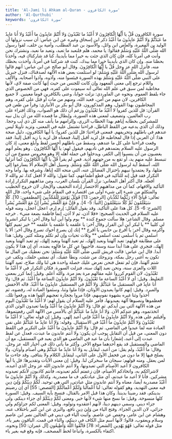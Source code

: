 ```yaml
---
title: 'Al-Jami li Ahkam al-Quran - سورة الكافرون'
author: 'Al-Qurthubi'
keywords: 'سورة الكافرون'
---
```


سورة الكافرون
قُلْ يا أَيُّهَا الْكافِرُونَ
لا أَعْبُدُ ما تَعْبُدُونَ
وَلا أَنْتُمْ عابِدُونَ ما أَعْبُدُ
وَلا أَنا عابِدٌ ما عَبَدْتُّمْ
وَلا أَنْتُمْ عابِدُونَ ما أَعْبُدُ
ذكر ابن إسحاق وغيره عن ابن عباس: أن سبب نزولها أن الوليد بن المغيرة، والعاص ابن وائل، والأسود بن عبد المطلب، وأمية بن خلف، لقوا رسول الله صَلَّى اللَّهُ عَلَيْهِ وَسَلَّمَ فقالوا: يا محمد، هلم فلنعبد ما تعبد، وتعبد ما نعبد، ونشترك نحن وأنت في أمرنا كله، فإن كان الذي جئت به خيرا مما بأيدينا، كنا قد شاركناك فيه، وأخذنا بحظنا منه. وإن كان الذي بأيدينا خيرا مما بيدك، كنت قد شركتنا في أمرنا، وأخذت بحظك منه، فأنزل الله عز وجل قُلْ يا أَيُّهَا الْكافِرُونَ.
وقال أبو صالح عن ابن عباس: أنهم قالوا لرسول الله صَلَّى اللَّهُ عَلَيْهِ وَسَلَّمَ: لو استلمت بعض هذه الآلهة لصدقناك، فنزل جبريل على النبي صَلَّى اللَّهُ عَلَيْهِ وَسَلَّمَ بهذه السورة فيئسوا منه، وآذوه، وآذوا أصحابه. والألف واللام ترجع إلى معنى المعهود وإن كانت للجنس من حيث إنها كانت صفة لاي، لأنها مخاطبة لمن سبق في علم الله تعالى أنه سيموت على كفره، فهي من الخصوص الذي جاء بلفظ العموم. ونحوه عن الماوردي: نزلت جوابا، وعنى بالكافرين قوما معينين. لا جميع الكافرين، لان منهم من آمن، فعبد الله، ومنهم من مات أو قتل على كفره، وهم المخاطبون بهذا القول، وهم المذكورون. قال أبو بكر بن الأنباري: وقرأ من طعن في القرآن: قل للذين كفروا لا أَعْبُدُ ما تَعْبُدُونَ وزعم أن ذلك هو الصواب، وذلك افتراء على رب العالمين، وتضعيف لمعنى هذه السورة، وإبطال ما قصده الله من أن يذل نبيه للمشركين بخطابه إياهم بهذا الخطاب الزري، وإلزامهم ما يأنف منه كل ذي لب وحجا. وذلك أن الذي يدعيه من اللفظ الباطل، قراءتنا تشتمل عليه في المعنى، وتزيد تأويلا ليس عندهم في باطلهم وتحريفهم. فمعنى قراءتنا: قل للذين كفروا: يا أيها الكافرون، دليل صحة هذا: أن العربي إذا قال لمخاطبه قل لزيد أقبل إلينا، فمعناه قل لزيد يا زيد أقبل إلينا. فقد وقعت قراءتنا على كل ما عندهم، وسقط من باطلهم أحسن لفظ وأبلغ معنى، إذ كان الرسول عليه السلام يعتمدهم في ناديهم، فيقول لهم:
يا أَيُّهَا الْكافِرُونَ
. وهو يعلم أنهم يغضبون من أن ينسبوا إلى الكفر، ويدخلوا في جملة أهله إلا وهو محروس ممنوع من أن تنبسط عليه منهم يد، أو تقع به من جهتهم أذية. فمن لم يقرأ
قُلْ يا أَيُّهَا الْكافِرُونَ
كما أنزلها الله، أسقط آية لرسول الله صَلَّى اللَّهُ عَلَيْهِ وَسَلَّمَ. وسبيل أهل الإسلام ألا يسارعوا إلى مثلها، ولا يعتمدوا نبيهم باختزال الفضائل عنه، التي منحه الله إياها، وشرفه بها. وأما وجه التكرار فقد قيل إنه للتأكيد في قطع أطماعهم، كما تقول: والله لا أفعل كذا، ثم والله لا أفعله. قال أكثر أهل المعاني: نزل القرآن بلسان العرب، ومن مذاهبهم التكرار إرادة التأكيد والافهام، كما أن من مذاهبهم الاختصار إرادة التخفيف والإيجاز، لان خروج الخطيب والمتكلم من شيء إلى شيء أولى من اقتصاره في المقام على شيء واحد، قال الله تعالى:
فَبِأَيِّ آلاءِ رَبِّكُما تُكَذِّبانِ
[الرحمن: 13]
فَوَيْلٌ يَوْمَئِذٍ لِلْمُكَذِّبِينَ
[المطففين: 10].
كَلَّا سَيَعْلَمُونَ ثُمَّ كَلَّا سَيَعْلَمُونَ
[النبأ: 5- 4]. و
فَإِنَّ مَعَ الْعُسْرِ يُسْراً إِنَّ مَعَ الْعُسْرِ يُسْراً
[الشرح: 6- 5]. كل هذا على التأكيد.
وقد يقول القائل: إرم إرم، اعجل اعجل، ومنه قوله عليه السلام في الحديث الصحيح:
«فلا آذن، ثم لا آذن، إنما فاطمة بضعة مني»
. خرجه مسلم.
وقال الشاعر:
هلا سألت جموع كندة ** يوم ولوا أين أينا
وقال آخر:
يا لبكر انشروا لي كليبا ** يا لبكر أين أين الفرار
وقال آخر:
يا علقمه يا علقمه يا علقمه ** خير تميم كلها وأكرمه
وقال آخر:
يا أقرع بن حابس يا أقرع ** إنك إن يصرع أخوك تصرع
وقال آخر:
ألا يا اسلمي ثم يا أسلمي ثمت اسلمي ** وثلاث تحيات وإن لم تكلم
ومثله كثير.
وقيل: هذا على مطابقة قولهم: تعبد آلهتنا ونعبد إلهك، ثم تعبد آلهتنا ونعبد إلهك، ثم تعبد آلهتنا ونعبد إلهك، فنجري على هذا أبدا سنة وسنة. فأجيبوا عن كل ما قالوه بضده، أي إن هذا لا يكون أبدا. قال ابن عباس: قالت قريش للنبي صَلَّى اللَّهُ عَلَيْهِ وَسَلَّمَ: نحن نعطيك من المال ما تكون به أغنى رجل بمكة، ونزوجك من شئت، ونطأ عقبك، أي نمشي خلفك، وتكف عن شتم آلهتنا، فإن لم تفعل فنحن نعرض عليك خصلة واحدة هي لنا ولك صلاح، تعبد آلهتنا اللات والعزى سنة، ونحن نعبد إلهك سنة، فنزلت السورة. فكان التكرار في لا أَعْبُدُ ما تَعْبُدُونَ، لان القوم كرروا عليه مقالهم مرة بعد مرة. والله أعلم.
وقيل: إنما كرر بمعنى التغليظ.
وقيل: أي لا أَعْبُدُ الساعة ما تَعْبُدُونَ. وَلا أَنْتُمْ عابِدُونَ الساعة ما أَعْبُدُ. ثم قال: وَلا أَنا عابِدٌ في المستقبل ما عَبَدْتُّمْ. وَلا أَنْتُمْ في المستقبل عابِدُونَ ما أَعْبُدُ. قاله الأخفش والمبرد.
وقيل: إنهم كانوا يعبدون الأوثان، فإذا ملوا وثنا، وسئموا العبادة له، رفضوه، ثم أخذوا وثنا غيره بشهوة نفوسهم، فإذا مروا بحجارة تعجبهم ألقوا هذه ورفعوا تلك، فعظموها ونصبوها آلهة يعبدونها، فأمر عليه السلام أن يقول لهم: لا أَعْبُدُ ما تَعْبُدُونَ اليوم من هذه الآلهة التي بين أيدكم. ثم قال:
وَلا أَنْتُمْ عابِدُونَ ما أَعْبُدُ
وإنما تعبدون الوثن الذي اتخذتموه، وهو عندكم الآن. وَلا أَنا عابِدٌ ما عَبَدْتُّمْ أي بالأمس من الآلهة التي رفضتموها، وأقبلتم على هذه. وَلا أَنْتُمْ عابِدُونَ ما أَعْبُدُ فإني أعبد إلهي.
وقيل: إن قوله تعالى:
لا أَعْبُدُ ما تَعْبُدُونَ وَلا أَنْتُمْ عابِدُونَ ما أَعْبُدُ
في الاستقبال. وقوله:
وَلا أَنا عابِدٌ ما عَبَدْتُّمْ
على نفي العبادة منه لما عبدوا في الماضي. ثم قال:
وَلا أَنْتُمْ عابِدُونَ ما أَعْبُدُ
على التكرير في اللفظ دون المعنى، من قبل أن التقابل يوجب أن يكون: ولا أنتم عابدون ما عبدت، فعدل عن لفظ عبدت إلى أعبد، إشعارا بأن ما عبد في الماضي هو الذي يعبد في المستقبل، مع أن الماضي والمستقبل قد يقع أحدهما موقع الآخر. وأكثر ما يأتي ذلك في أخبار الله عز وجل. وقال: ما أَعْبُدُ، ولم يقل: من أعبد، ليقابل به وَلا أَنا عابِدٌ ما عَبَدْتُّمْ وهي أصنام وأوثان، ولا يصلح فيها إلا
ما
دون
من
فحمل الأول على الثاني، ليتقابل الكلام ولا يتنافى. وقد جاءت
ما
لمن يعقل. ومنه قولهم: سبحان ما سخركن لنا.
وقيل: إن معنى الآيات وتقديرها: قل يا أيها الكافرون لا أعبد الأصنام التي تعبدونها، ولا أنتم عابدون الله عز وجل الذي أعبده، لاشراككم به، واتخاذكم الأصنام، فإن زعمتم أنكم تعبدونه، فأنتم كاذبون، لأنكم تعبدونه مشركين. فأنا لا أعبد ما عبدتم، أي مثل عبادتكم، ف
ما
مصدرية. وكذلك وَلا أَنْتُمْ عابِدُونَ ما أَعْبُدُ مصدرية أيضا، معناه ولا أنتم عابدون مثل عبادتي، التي هي توحيد.
لَكُمْ دِينُكُمْ وَلِيَ دِينِ
فيه معنى التهديد، وهو كقوله تعالى:
لَنا أَعْمالُنا وَلَكُمْ أَعْمالُكُمْ
[القصص: 55] أي إن رضيتم بدينكم، فقد رضينا بديننا. وكان هذا قبل الامر بالقتال، فنسخ بآية السيف.
وقيل: السورة كلها منسوخة.
وقيل: ما نسخ منها شيء لأنها خبر. ومعنى لَكُمْ دِينُكُمْ أي جزاء دينكم، ولي جزاء ديني. وسمي دينهم دينا، لأنهم اعتقدوه وتولوه.
وقيل: المعنى لكم جزاؤكم ولي جزائي، لان الدين الجزاء. وفتح الياء من وَلِيَ دِينِ نافع، والبزي عن ابن كثير باختلاف عنه، وهشام عن ابن عامر، وحفص عن عاصم. وأثبت الياء في
ديني
في الحالين نصر ابن عاصم وسلام ويعقوب، قالوا: لأنها اسم مثل الكاف في دينكم، والتاء في قمت. الباقون بغير ياء، مثل قوله تعالى:
فَهُوَ يَهْدِينِ
[الشعراء: 78]
فَاتَّقُوا اللَّهَ وَأَطِيعُونِ
[آل عمران: 50] ونحوه، اكتفاء بالكسرة، واتباعا لخط المصحف، فإنه وقع فيه بغير ياء.